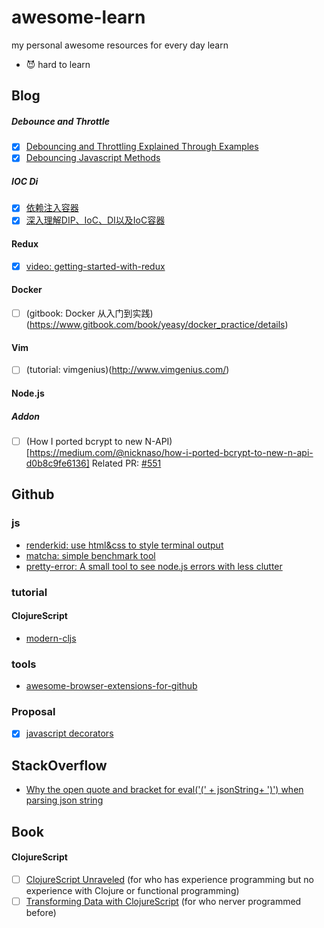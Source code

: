 # awesome-learn
my personal awesome resources for every day learn

- :smiling_imp: hard to learn

## Blog

##### Debounce and Throttle

- [x] [Debouncing and Throttling Explained Through Examples](https://css-tricks.com/debouncing-throttling-explained-examples/)
- [x] [Debouncing Javascript Methods](http://unscriptable.com/2009/03/20/debouncing-javascript-methods/) 

##### IOC Di

- [x] [依赖注入容器](https://segmentfault.com/a/1190000010978964)
- [x] [深入理解DIP、IoC、DI以及IoC容器](http://www.cnblogs.com/liuhaorain/p/3747470.html)

#### Redux

- [x] [video: getting-started-with-redux](https://egghead.io/courses/getting-started-with-redux) 


#### Docker

- [ ] (gitbook: Docker 从入门到实践)(https://www.gitbook.com/book/yeasy/docker_practice/details)

#### Vim
- [ ] (tutorial: vimgenius)(http://www.vimgenius.com/)

#### Node.js

##### Addon

- [ ] (How I ported bcrypt to new N-API)[https://medium.com/@nicknaso/how-i-ported-bcrypt-to-new-n-api-d0b8c9fe6136] Related PR: [#551](https://github.com/kelektiv/node.bcrypt.js/pull/551/)

## Github

### js

- [renderkid: use html&css to style terminal output](https://github.com/AriaMinaei/renderkid)
- [matcha: simple benchmark tool](https://github.com/logicalparadox/matcha)
- [pretty-error: A small tool to see node.js errors with less clutter](https://github.com/AriaMinaei/pretty-error)

### tutorial

#### ClojureScript

- [modern-cljs](https://github.com/magomimmo/modern-cljs)

### tools

- [awesome-browser-extensions-for-github](https://github.com/stefanbuck/awesome-browser-extensions-for-github)

### Proposal

- [x] [javascript decorators](https://github.com/wycats/javascript-decorators/)

## StackOverflow

- [Why the open quote and bracket for eval('(' + jsonString+ ')') when parsing json string](https://stackoverflow.com/questions/3360356/why-the-open-quote-and-bracket-for-eval-jsonstring-when-parsing-json)

## Book

#### ClojureScript

- [ ] [ClojureScript Unraveled](https://funcool.github.io/clojurescript-unraveled/) (for who has experience programming but no experience with Clojure or functional programming)
- [ ] [Transforming Data with ClojureScript](http://langintro.com/cljsbook/index.html) (for who nerver programmed before)
